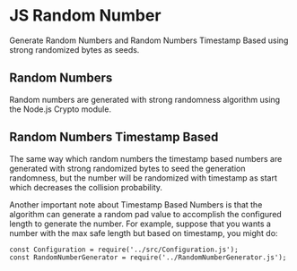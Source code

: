# JS Random Number

Generate Random Numbers and Random Numbers Timestamp Based using strong randomized bytes as seeds.

## Random Numbers

Random numbers are generated with strong randomness algorithm using the Node.js Crypto module.

## Random Numbers Timestamp Based

The same way which random numbers the timestamp based numbers are generated with strong randomized bytes to seed
the generation randomness, but the number will be randomized with timestamp as start which decreases the collision probability.



Another important note about Timestamp Based Numbers is that the algorithm can generate a random pad value to accomplish 
the configured length to generate the number. For example, suppose that you wants a number with the max safe length but based
on timestamp, you might do:   

```
const Configuration = require('../src/Configuration.js');
const RandomNumberGenerator = require('../RandomNumberGenerator.js');


```

